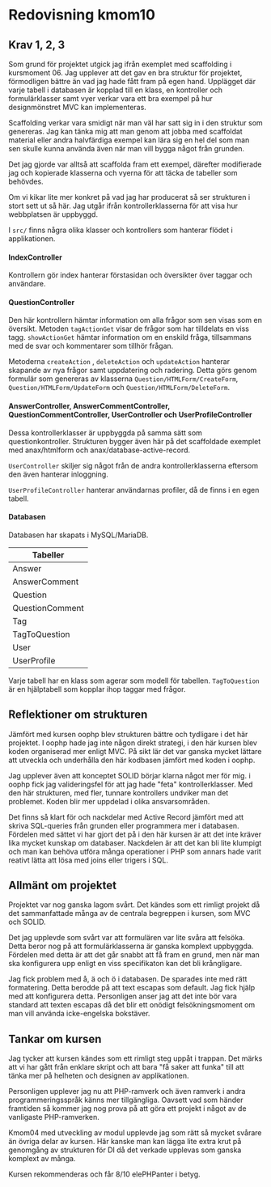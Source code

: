 ---
---
Redovisning kmom10
=========================

## Krav 1, 2, 3

Som grund för projektet utgick jag ifrån exemplet med scaffolding i kursmoment 06. Jag upplever att det gav en bra struktur för projektet, förmodligen bättre än vad jag hade fått fram på egen hand. Upplägget där varje tabell i databasen är kopplad till en klass, en kontroller och formulärklasser samt vyer verkar vara ett bra exempel på hur designmönstret MVC kan implementeras.

Scaffolding verkar vara smidigt när man väl har satt sig in i den struktur som genereras. Jag kan tänka mig att man genom att jobba med scaffoldat material eller andra halvfärdiga exempel kan lära sig en hel del som man sen skulle kunna använda även när man vill bygga något från grunden.

Det jag gjorde var alltså att scaffolda fram ett exempel, därefter modifierade jag och kopierade klasserna och vyerna för att täcka de tabeller som behövdes.

Om vi kikar lite mer konkret på vad jag har producerat så ser strukturen i stort sett ut så här. Jag utgår ifrån kontrollerklasserna för att visa hur webbplatsen är uppbyggd.

I `src/` finns några olika klasser och kontrollers som hanterar flödet i applikationen.

#### IndexController
Kontrollern gör index hanterar förstasidan och översikter över taggar och användare.

#### QuestionController
Den här kontrollern hämtar information om alla frågor som sen visas som en översikt. Metoden `tagActionGet` visar de frågor som har tilldelats en viss tagg. `showActionGet` hämtar information om en enskild fråga, tillsammans med de svar och kommentarer som tillhör frågan.

Metoderna `createAction` , `deleteAction` och `updateAction` hanterar skapande av nya frågor samt uppdatering och radering. Detta görs genom formulär som genereras av klasserna `Question/HTMLForm/CreateForm`, `Question/HTMLForm/UpdateForm`
 och `Question/HTMLForm/DeleteForm`.

#### AnswerController, AnswerCommentController, QuestionCommentController, UserController och UserProfileController
Dessa kontrollerklasser är uppbyggda på samma sätt som questionkontroller. Strukturen bygger även här på det scaffoldade exemplet med anax/htmlform och anax/database-active-record.

`UserController` skiljer sig något från de andra kontrollerklasserna eftersom den även hanterar inloggning.

`UserProfileController` hanterar användarnas profiler, då de finns i en egen tabell.

#### Databasen
Databasen har skapats i MySQL/MariaDB.

| Tabeller        |
|-----------------|
| Answer          |
| AnswerComment   |
| Question        |
| QuestionComment |
| Tag             |
| TagToQuestion   |
| User            |
| UserProfile     |

Varje tabell har en klass som agerar som modell för tabellen. `TagToQuestion` är en hjälptabell som kopplar ihop taggar med frågor.


## Reflektioner om strukturen
Jämfört med kursen oophp blev strukturen bättre och tydligare i det här projektet. I oophp hade jag inte någon direkt strategi, i den här kursen blev koden organiserad mer enligt MVC. På sikt lär det var ganska mycket lättare att utveckla och underhålla den här kodbasen jämfört med koden i oophp.

Jag upplever även att konceptet SOLID börjar klarna något mer för mig. i oophp fick jag valideringsfel för att jag hade "feta" kontrollerklasser. Med den här strukturen, med fler, tunnare kontrollers undviker man det problemet. Koden blir mer uppdelad i olika ansvarsområden.

Det finns så klart för och nackdelar med Active Record jämfört med att skriva SQL-queries från grunden eller programmera mer i databasen. Fördelen med sättet vi har gjort det på i den här kursen är att det inte kräver lika mycket kunskap om databaser. Nackdelen är att det kan bli lite klumpigt och man kan behöva utföra många operationer i PHP som annars hade varit reativt lätta att lösa med joins eller trigers i SQL.

## Allmänt om projektet

Projektet var nog ganska lagom svårt. Det kändes som ett rimligt projekt då det sammanfattade många av de centrala begreppen i kursen, som MVC och SOLID.

Det jag upplevde som svårt var att formulären var lite svåra att felsöka. Detta beror nog på att formulärklasserna är ganska komplext uppbyggda. Fördelen med detta är att det går snabbt att få fram en grund, men när man ska konfigurera upp enligt en viss specifikaton kan det bli krångligare.

Jag fick problem med å, ä och ö i databasen. De sparades inte med rätt formatering. Detta berodde på att text escapas som default. Jag fick hjälp med att konfigurera detta. Personligen anser jag att det inte bör vara standard att texten escapas då det blir ett onödigt felsökningsmoment om man vill använda icke-engelska bokstäver.

## Tankar om kursen

Jag tycker att kursen kändes som ett rimligt steg uppåt i trappan. Det märks att vi har gått från enklare skript och att bara "få saker att funka" till att tänka mer på helheten och designen av applikationen.

Personligen upplever jag nu att PHP-ramverk och även ramverk i andra programmeringsspråk känns mer tillgängliga. Oavsett vad som händer framtiden så kommer jag nog prova på att göra ett projekt i något av de vanligaste PHP-ramverken.

Kmom04 med utveckling av modul upplevde jag som rätt så mycket svårare än övriga delar av kursen. Här kanske man kan lägga lite extra krut på genomgång av strukturen för DI då det verkade upplevas som ganska komplext av många.

Kursen rekommenderas och får 8/10 elePHPanter i betyg.
